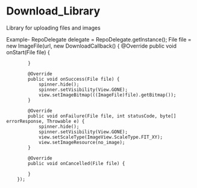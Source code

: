 # Download_Library
Library for uploading files and images

Example- 
RepoDelegate delegate = RepoDelegate.getInstance();
      File file = new ImageFile(url, new DownloadCallback() {
			@Override
			public void onStart(File file) {

			}

			@Override
			public void onSuccess(File file) {
				spinner.hide();
				spinner.setVisibility(View.GONE);
				view.setImageBitmap(((ImageFile)file).getBitmap());
			}

			@Override
			public void onFailure(File file, int statusCode, byte[] errorResponse, Throwable e) {
				spinner.hide();
				spinner.setVisibility(View.GONE);
				view.setScaleType(ImageView.ScaleType.FIT_XY);
				view.setImageResource(no_image);
			}

			@Override
			public void onCancelled(File file) {

			}
		});

